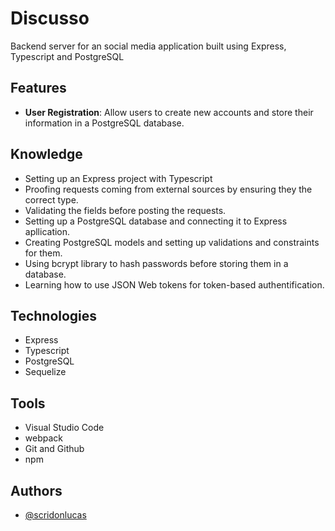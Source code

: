 # Discusso

Backend server for an social media application built using Express, Typescript and PostgreSQL

## Features

- **User Registration**: Allow users to create new accounts and store their information in a PostgreSQL database.

## Knowledge

- Setting up an Express project with Typescript
- Proofing requests coming from external sources by ensuring they the correct type.
- Validating the fields before posting the requests.
- Setting up a PostgreSQL database and connecting it to Express apllication.
- Creating PostgreSQL models and setting up validations and constraints for them.
- Using bcrypt library to hash passwords before storing them in a database.
- Learning how to use JSON Web tokens for token-based authentification.

## Technologies

- Express
- Typescript
- PostgreSQL
- Sequelize

## Tools

- Visual Studio Code
- webpack
- Git and Github
- npm

## Authors

- [@scridonlucas](https://www.github.com/scridonlucas)
